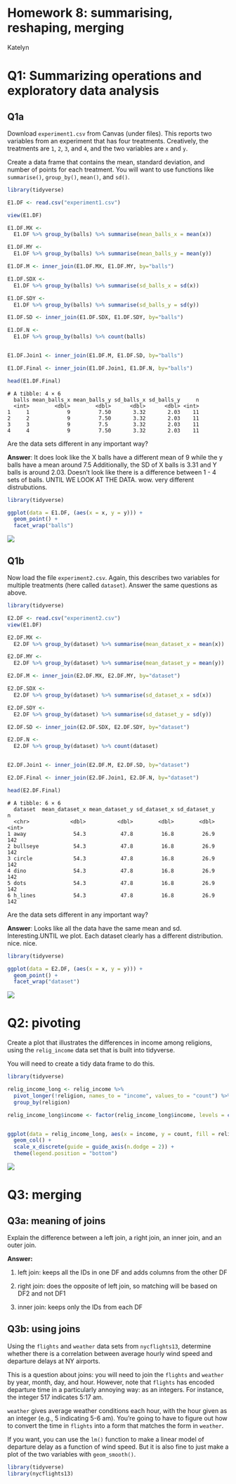 Homework 8: summarising, reshaping, merging
================
Katelyn

# Q1: Summarizing operations and exploratory data analysis

## Q1a

Download `experiment1.csv` from Canvas (under files). This reports two
variables from an experiment that has four treatments. Creatively, the
treatments are `1`, `2`, `3`, and `4`, and the two variables are `x` and
`y`.

Create a data frame that contains the mean, standard deviation, and
number of points for each treatment. You will want to use functions like
`summarise()`, `group_by()`, `mean()`, and `sd()`.

``` r
library(tidyverse)

E1.DF <- read.csv("experiment1.csv")

view(E1.DF)

E1.DF.MX <- 
  E1.DF %>% group_by(balls) %>% summarise(mean_balls_x = mean(x)) 

E1.DF.MY <- 
  E1.DF %>% group_by(balls) %>% summarise(mean_balls_y = mean(y)) 

E1.DF.M <- inner_join(E1.DF.MX, E1.DF.MY, by="balls")

E1.DF.SDX <-
  E1.DF %>% group_by(balls) %>% summarise(sd_balls_x = sd(x))

E1.DF.SDY <-
  E1.DF %>% group_by(balls) %>% summarise(sd_balls_y = sd(y))

E1.DF.SD <- inner_join(E1.DF.SDX, E1.DF.SDY, by="balls")

E1.DF.N <-
  E1.DF %>% group_by(balls) %>% count(balls)


E1.DF.Join1 <- inner_join(E1.DF.M, E1.DF.SD, by="balls")

E1.DF.Final <- inner_join(E1.DF.Join1, E1.DF.N, by="balls")                                      

head(E1.DF.Final)
```

    # A tibble: 4 × 6
      balls mean_balls_x mean_balls_y sd_balls_x sd_balls_y     n
      <int>        <dbl>        <dbl>      <dbl>      <dbl> <int>
    1     1            9         7.50       3.32       2.03    11
    2     2            9         7.50       3.32       2.03    11
    3     3            9         7.5        3.32       2.03    11
    4     4            9         7.50       3.32       2.03    11

Are the data sets different in any important way?

**Answer**: It does look like the X balls have a different mean of 9
while the y balls have a mean around 7.5 Additionally, the SD of X balls
is 3.31 and Y balls is around 2.03. Doesn’t look like there is a
difference between 1 - 4 sets of balls. UNTIL WE LOOK AT THE DATA. wow.
very different distrubutions.

``` r
library(tidyverse)

ggplot(data = E1.DF, (aes(x = x, y = y))) +
  geom_point() +
  facet_wrap("balls")
```

![](hmk_8_files/figure-gfm/unnamed-chunk-2-1.png)

## Q1b

Now load the file `experiment2.csv`. Again, this describes two variables
for multiple treatments (here called `dataset`). Answer the same
questions as above.

``` r
library(tidyverse)

E2.DF <- read.csv("experiment2.csv")
view(E1.DF)

E2.DF.MX <- 
  E2.DF %>% group_by(dataset) %>% summarise(mean_dataset_x = mean(x)) 

E2.DF.MY <-     
  E2.DF %>% group_by(dataset) %>% summarise(mean_dataset_y = mean(y)) 

E2.DF.M <- inner_join(E2.DF.MX, E2.DF.MY, by="dataset")

E2.DF.SDX <-
  E2.DF %>% group_by(dataset) %>% summarise(sd_dataset_x = sd(x))

E2.DF.SDY <-
  E2.DF %>% group_by(dataset) %>% summarise(sd_dataset_y = sd(y))

E2.DF.SD <- inner_join(E2.DF.SDX, E2.DF.SDY, by="dataset")

E2.DF.N <-
  E2.DF %>% group_by(dataset) %>% count(dataset)


E2.DF.Join1 <- inner_join(E2.DF.M, E2.DF.SD, by="dataset")

E2.DF.Final <- inner_join(E2.DF.Join1, E2.DF.N, by="dataset")                                      

head(E2.DF.Final)
```

    # A tibble: 6 × 6
      dataset  mean_dataset_x mean_dataset_y sd_dataset_x sd_dataset_y     n
      <chr>             <dbl>          <dbl>        <dbl>        <dbl> <int>
    1 away               54.3           47.8         16.8         26.9   142
    2 bullseye           54.3           47.8         16.8         26.9   142
    3 circle             54.3           47.8         16.8         26.9   142
    4 dino               54.3           47.8         16.8         26.9   142
    5 dots               54.3           47.8         16.8         26.9   142
    6 h_lines            54.3           47.8         16.8         26.9   142

Are the data sets different in any important way?

**Answer**: Looks like all the data have the same mean and sd.
Interesting.UNTIL we plot. Each dataset clearly has a different
distribution. nice. nice.

``` r
library(tidyverse)

ggplot(data = E2.DF, (aes(x = x, y = y))) +
  geom_point() +
  facet_wrap("dataset")
```

![](hmk_8_files/figure-gfm/unnamed-chunk-4-1.png)

# Q2: pivoting

Create a plot that illustrates the differences in income among
religions, using the `relig_income` data set that is built into
tidyverse.

You will need to create a tidy data frame to do this.

``` r
library(tidyverse)

relig_income_long <- relig_income %>% 
  pivot_longer(!religion, names_to = "income", values_to = "count") %>%
  group_by(religion)

relig_income_long$income <- factor(relig_income_long$income, levels = c("<$10K", "$10-20k", "$20-30k", "$30-40k", "$40-50k", "$50-75k", "$75-100k", "$100-150k", ">150k", "Don't know/refused" ))


ggplot(data = relig_income_long, aes(x = income, y = count, fill = religion)) +
  geom_col() +
  scale_x_discrete(guide = guide_axis(n.dodge = 2)) + 
  theme(legend.position = "bottom")
```

![](hmk_8_files/figure-gfm/unnamed-chunk-5-1.png)

# Q3: merging

## Q3a: meaning of joins

Explain the difference between a left join, a right join, an inner join,
and an outer join.

**Answer:**

1.  left join: keeps all the IDs in one DF and adds columns from the
    other DF

2.  right join: does the opposite of left join, so matching will be
    based on DF2 and not DF1

3.  inner join: keeps only the IDs from each DF

## Q3b: using joins

Using the `flights` and `weather` data sets from `nycflights13`,
determine whether there is a correlation between average hourly wind
speed and departure delays at NY airports.

This is a question about joins: you will need to join the `flights` and
`weather` by year, month, day, and hour. However, note that `flights`
has encoded departure time in a particularly annoying way: as an
integers. For instance, the integer 517 indicates 5:17 am.

`weather` gives average weather conditions each hour, with the hour
given as an integer (e.g., 5 indicating 5-6 am). You’re going to have to
figure out how to convert the time in `flights` into a form that matches
the form in `weather`.

If you want, you can use the `lm()` function to make a linear model of
departure delay as a function of wind speed. But it is also fine to just
make a plot of the two variables with `geom_smooth()`.

``` r
library(tidyverse)
library(nycflights13)
```
